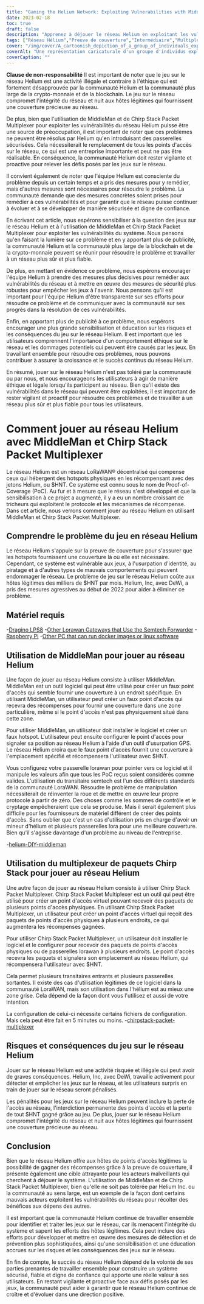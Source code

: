 ```yaml
---
title: "Gaming the Helium Network: Exploiting Vulnerabilities with MiddleMan and Chirp Stack Packet Multiplexer"
date: 2023-02-18
toc: true
draft: false
description: "Apprenez à déjouer le réseau Helium en exploitant les vulnérabilités avec MiddleMan et Chirp Stack Packet Multiplexer, ainsi que les risques et les conséquences de le faire."
tags: ["Réseau Hélium","Preuve de couverture","Intermédiaire","Multiplexeur de paquets de pile de Chirp","jeu","exploiter les vulnérabilités","Réseau LoRaWAN","crypto-monnaie","chaîne de blocs","réseau décentralisé","points chauds","usurpation d'identité","tricherie","activité illégale","pénalités","l'intégrité du réseau","récompenses","acteurs malveillants","sécurité Internet","hôtes légitimes"]
cover: "/img/cover/A_cartoonish_depiction_of_a_group_of_individuals_exploiting.png"
coverAlt: "Une représentation caricaturale d'un groupe d'individus exploitant un ballon à hélium avec une image d'une passerelle LoRaWAN® et d'un multiplexeur MiddleMan ou Chirp Stack Packet en arrière-plan."
coverCaption: ""
---
```


**Clause de non-responsabilité**
Il est important de noter que le jeu sur le réseau Helium est une activité illégale et contraire à l'éthique qui est fortement désapprouvée par la communauté Helium et la communauté plus large de la crypto-monnaie et de la blockchain. Le jeu sur le réseau compromet l'intégrité du réseau et nuit aux hôtes légitimes qui fournissent une couverture précieuse au réseau.

De plus, bien que l'utilisation de MiddleMan et de Chirp Stack Packet Multiplexer pour exploiter les vulnérabilités du réseau Helium puisse être une source de préoccupation, il est important de noter que ces problèmes ne peuvent être résolus par Helium qu'en introduisant des passerelles sécurisées. Cela nécessiterait le remplacement de tous les points d'accès sur le réseau, ce qui est une entreprise importante et peut ne pas être réalisable. En conséquence, la communauté Helium doit rester vigilante et proactive pour relever les défis posés par les jeux sur le réseau.

Il convient également de noter que l'équipe Helium est consciente du problème depuis un certain temps et a pris des mesures pour y remédier, mais d'autres mesures sont nécessaires pour résoudre le problème. La communauté demande que des mesures concrètes soient prises pour remédier à ces vulnérabilités et pour garantir que le réseau puisse continuer à évoluer et à se développer de manière sécurisée et digne de confiance.

En écrivant cet article, nous espérons sensibiliser à la question des jeux sur le réseau Helium et à l'utilisation de MiddleMan et Chirp Stack Packet Multiplexer pour exploiter les vulnérabilités du système. Nous pensons qu'en faisant la lumière sur ce problème et en y apportant plus de publicité, la communauté Helium et la communauté plus large de la blockchain et de la crypto-monnaie peuvent se réunir pour résoudre le problème et travailler à un réseau plus sûr et plus fiable.

De plus, en mettant en évidence ce problème, nous espérons encourager l'équipe Helium à prendre des mesures plus décisives pour remédier aux vulnérabilités du réseau et à mettre en œuvre des mesures de sécurité plus robustes pour empêcher les jeux à l'avenir. Nous pensons qu'il est important pour l'équipe Helium d'être transparente sur ses efforts pour résoudre ce problème et de communiquer avec la communauté sur ses progrès dans la résolution de ces vulnérabilités.

Enfin, en apportant plus de publicité à ce problème, nous espérons encourager une plus grande sensibilisation et éducation sur les risques et les conséquences du jeu sur le réseau Helium. Il est important que les utilisateurs comprennent l'importance d'un comportement éthique sur le réseau et les dommages potentiels qui peuvent être causés par les jeux. En travaillant ensemble pour résoudre ces problèmes, nous pouvons contribuer à assurer la croissance et le succès continus du réseau Helium.

En résumé, jouer sur le réseau Helium n'est pas toléré par la communauté ou par nous, et nous encourageons les utilisateurs à agir de manière éthique et légale lorsqu'ils participent au réseau. Bien qu'il existe des vulnérabilités dans le réseau qui peuvent être exploitées, il est important de rester vigilant et proactif pour résoudre ces problèmes et de travailler à un réseau plus sûr et plus fiable pour tous les utilisateurs.

# Comment jouer au réseau Helium avec MiddleMan et Chirp Stack Packet Multiplexer
Le réseau Helium est un réseau LoRaWAN® décentralisé qui compense ceux qui hébergent des hotspots physiques en les récompensant avec des jetons Helium, ou $HNT. Ce système est connu sous le nom de Proof-of-Coverage (PoC). Au fur et à mesure que le réseau s'est développé et que la sensibilisation à ce projet a augmenté, il y a eu un nombre croissant de tricheurs qui exploitent le protocole et les mécanismes de récompense. Dans cet article, nous verrons comment jouer au réseau Helium en utilisant MiddleMan et Chirp Stack Packet Multiplexer.

## Comprendre le problème du jeu en réseau Helium
Le réseau Helium s'appuie sur la preuve de couverture pour s'assurer que les hotspots fournissent une couverture là où elle est nécessaire. Cependant, ce système est vulnérable aux jeux, à l'usurpation d'identité, au piratage et à d'autres types de mauvais comportements qui peuvent endommager le réseau. Le problème de jeu sur le réseau Helium coûte aux hôtes légitimes des milliers de $HNT par mois. Helium, Inc, avec DeWi, a pris des mesures agressives au début de 2022 pour aider à éliminer ce problème.

## Matériel requis
-[Dragino LPS8](https://www.ebay.com/sch/i.html?_nkw=dragino+lps8)
-[Other Lorawan Gateways that Use the Semtech Forwarder](https://amzn.to/41bcskb)
-[Raspberry Pi](https://amzn.to/3KjFCYp)
-[Other PC that can run docker images or linux software](https://amzn.to/3YkFhcj)

## Utilisation de MiddleMan pour jouer au réseau Helium
Une façon de jouer au réseau Helium consiste à utiliser MiddleMan. MiddleMan est un outil logiciel qui peut être utilisé pour créer un faux point d'accès qui semble fournir une couverture à un endroit spécifique. En utilisant MiddleMan, un utilisateur peut créer un faux point d'accès qui recevra des récompenses pour fournir une couverture dans une zone particulière, même si le point d'accès n'est pas physiquement situé dans cette zone.

Pour utiliser MiddleMan, un utilisateur doit installer le logiciel et créer un faux hotspot. L'utilisateur peut ensuite configurer le point d'accès pour signaler sa position au réseau Helium à l'aide d'un outil d'usurpation GPS. Le réseau Helium croira que le faux point d'accès fournit une couverture à l'emplacement spécifié et récompensera l'utilisateur avec $HNT.

Vous configurez votre passerelle lorawan pour pointer vers ce logiciel et il manipule les valeurs afin que tous les PoC reçus soient considérés comme valides. L'utilisation du transitaire semtech est l'un des différents standards de la communauté LoraWAN. Résoudre le problème de manipulation nécessiterait de réinventer la roue et de mettre en œuvre leur propre protocole à partir de zéro. Des choses comme les sommes de contrôle et le cryptage empêcheraient que cela se produise. Mais il serait également plus difficile pour les fournisseurs de matériel différent de créer des points d'accès. Sans oublier que c'est un cas d'utilisation pris en charge d'avoir un mineur d'hélium et plusieurs passerelles lora pour une meilleure couverture. Bien qu'il s'agisse davantage d'un problème au niveau de l'entreprise.

 -[helium-DIY-middleman](https://github.com/curiousfokker/helium-DIY-middleman)

## Utilisation du multiplexeur de paquets Chirp Stack pour jouer au réseau Helium
Une autre façon de jouer au réseau Helium consiste à utiliser Chirp Stack Packet Multiplexer. Chirp Stack Packet Multiplexer est un outil qui peut être utilisé pour créer un point d'accès virtuel pouvant recevoir des paquets de plusieurs points d'accès physiques. En utilisant Chirp Stack Packet Multiplexer, un utilisateur peut créer un point d'accès virtuel qui reçoit des paquets de points d'accès physiques à plusieurs endroits, ce qui augmentera les récompenses gagnées.

Pour utiliser Chirp Stack Packet Multiplexer, un utilisateur doit installer le logiciel et le configurer pour recevoir des paquets de points d'accès physiques ou de passerelles lorawan à plusieurs endroits. Le point d'accès recevra les paquets et signalera son emplacement au réseau Helium, qui récompensera l'utilisateur avec $HNT.

Cela permet plusieurs transitaires entrants et plusieurs passerelles sortantes. Il existe des cas d'utilisation légitimes de ce logiciel dans la communauté LoraWAN, mais son utilisation dans l'hélium est au mieux une zone grise. Cela dépend de la façon dont vous l'utilisez et aussi de votre intention.

La configuration de celui-ci nécessite certains fichiers de configuration. Mais cela peut être fait en 5 minutes ou moins.
-[chirpstack-packet-multiplexer](https://github.com/brocaar/chirpstack-packet-multiplexer)


## Risques et conséquences du jeu sur le réseau Helium
Jouer sur le réseau Helium est une activité risquée et illégale qui peut avoir de graves conséquences. Helium, Inc, avec DeWi, travaille activement pour détecter et empêcher les jeux sur le réseau, et les utilisateurs surpris en train de jouer sur le réseau seront pénalisés.

Les pénalités pour les jeux sur le réseau Helium peuvent inclure la perte de l'accès au réseau, l'interdiction permanente des points d'accès et la perte de tout $HNT gagné grâce au jeu. De plus, jouer sur le réseau Helium compromet l'intégrité du réseau et nuit aux hôtes légitimes qui fournissent une couverture précieuse au réseau.

## Conclusion
Bien que le réseau Helium offre aux hôtes de points d'accès légitimes la possibilité de gagner des récompenses grâce à la preuve de couverture, il présente également une cible attrayante pour les acteurs malveillants qui cherchent à déjouer le système. L'utilisation de MiddleMan et de Chirp Stack Packet Multiplexer, bien qu'elle ne soit pas tolérée par Helium Inc. ou la communauté au sens large, est un exemple de la façon dont certains mauvais acteurs exploitent les vulnérabilités du réseau pour récolter des bénéfices aux dépens des autres.

Il est important que la communauté Helium continue de travailler ensemble pour identifier et traiter les jeux sur le réseau, car ils menacent l'intégrité du système et sapent les efforts des hôtes légitimes. Cela peut inclure des efforts pour développer et mettre en œuvre des mesures de détection et de prévention plus sophistiquées, ainsi qu'une sensibilisation et une éducation accrues sur les risques et les conséquences des jeux sur le réseau.

En fin de compte, le succès du réseau Helium dépend de la volonté de ses parties prenantes de travailler ensemble pour construire un système sécurisé, fiable et digne de confiance qui apporte une réelle valeur à ses utilisateurs. En restant vigilante et proactive face aux défis posés par les jeux, la communauté peut aider à garantir que le réseau Helium continue de croître et d'évoluer dans une direction positive.